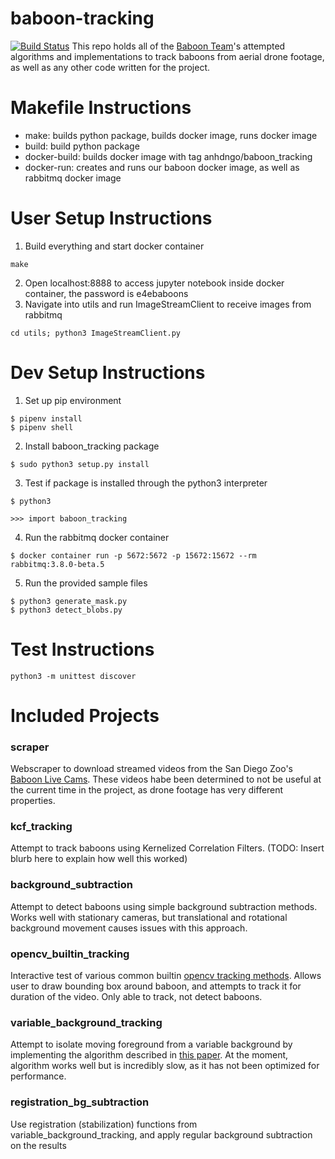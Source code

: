 # baboon-tracking
[![Build Status](https://travis-ci.org/UCSD-E4E/baboon-tracking.svg?branch=master)](https://travis-ci.org/UCSD-E4E/baboon-tracking)
This repo holds all of the [Baboon Team](http://e4e.ucsd.edu/baboons-on-the-move)'s attempted algorithms and implementations to track baboons from aerial drone footage, as well as any other code written for the project.

# Makefile Instructions
- make: builds python package, builds docker image, runs docker image
- build: build python package
- docker-build: builds docker image with tag anhdngo/baboon_tracking
- docker-run: creates and runs our baboon docker image, as well as rabbitmq docker image

# User Setup Instructions
1. Build everything and start docker container
```
make
```
2. Open localhost:8888 to access jupyter notebook inside docker container, the password is e4ebaboons
3. Navigate into utils and run ImageStreamClient to receive images from rabbitmq
```
cd utils; python3 ImageStreamClient.py
```

# Dev Setup Instructions
1. Set up pip environment
```
$ pipenv install
$ pipenv shell
```
2. Install baboon_tracking package
```
$ sudo python3 setup.py install
```
3. Test if package is installed through the python3 interpreter
```
$ python3
```
```
>>> import baboon_tracking
```
4. Run the rabbitmq docker container
```
$ docker container run -p 5672:5672 -p 15672:15672 --rm rabbitmq:3.8.0-beta.5
```
5. Run the provided sample files
```
$ python3 generate_mask.py
$ python3 detect_blobs.py
```
# Test Instructions
```
python3 -m unittest discover
```
# Included Projects
### scraper
Webscraper to download streamed videos from the San Diego Zoo's [Baboon Live Cams](https://zoo.sandiegozoo.org/cams/baboon-cam). These videos habe been determined to not be useful at the current time in the project, as drone footage has very different properties.
### kcf_tracking
Attempt to track baboons using Kernelized Correlation Filters. (TODO: Insert blurb here to explain how well this worked)
### background_subtraction
Attempt to detect baboons using simple background subtraction methods. Works well with stationary cameras, but translational and rotational background movement causes issues with this approach.
### opencv_builtin_tracking
Interactive test of various common builtin [opencv tracking methods](https://www.learnopencv.com/object-tracking-using-opencv-cpp-python/). Allows user to draw bounding box around baboon, and attempts to track it for duration of the video. Only able to track, not detect baboons.
### variable_background_tracking
Attempt to isolate moving foreground from a variable background by implementing the algorithm described in [this paper](https://arxiv.org/abs/1706.02672). At the moment, algorithm works well but is incredibly slow, as it has not been optimized for performance.
### registration_bg_subtraction
Use registration (stabilization) functions from variable_background_tracking, and apply regular background subtraction on the results

